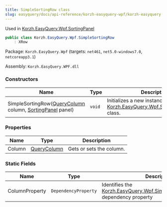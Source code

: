 ```yaml
---
title: SimpleSortingRow class
slug: easyquery/docs/api-reference/korzh-easyquery-wpf/korzh-easyquery-wpf-namespace/simplesortingrow-class
---
```



Used in [Korzh.EasyQuery.Wpf.SortingPanel](/api-reference/korzh-easyquery-wpf/korzh-easyquery-wpf-namespace/sortingpanel-class)
```csharp
public class Korzh.EasyQuery.Wpf.SimpleSortingRow
    : XRow

```
Package: `Korzh.EasyQuery.Wpf` (targets: `net461`, `net5.0-windows7.0`, `netcoreapp3.1`)

Assembly: `Korzh.EasyQuery.WPF.dll`

### Constructors

| Name | Type | Description | 
| --- | --- | --- | 
| SimpleSortingRow([QueryColumn](/api-reference/korzh-easyquery/korzh-easyquery-namespace/querycolumn-class) column, [SortingPanel](/api-reference/korzh-easyquery-wpf/korzh-easyquery-wpf-namespace/sortingpanel-class) panel) | `void` | Initializes a new instance of the [Korzh.EasyQuery.Wpf.SimpleSortingRow](/api-reference/korzh-easyquery-wpf/korzh-easyquery-wpf-namespace/simplesortingrow-class) class. | 


### Properties

| Name | Type | Description | 
| --- | --- | --- | 
| Column | [QueryColumn](/api-reference/korzh-easyquery/korzh-easyquery-namespace/querycolumn-class) | Gets or sets the column. | 


### Static Fields

| Name | Type | Description | 
| --- | --- | --- | 
| ColumnProperty | `DependencyProperty` | Identifies the [Korzh.EasyQuery.Wpf.SimpleSortingRow.Column](/api-reference/korzh-easyquery-wpf/korzh-easyquery-wpf-namespace/simplesortingrow-class) dependency property |